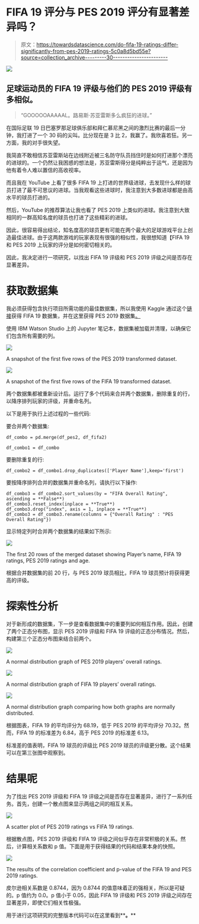 # FIFA 19 评分与 PES 2019 评分有显著差异吗？

> 原文：<https://towardsdatascience.com/do-fifa-19-ratings-differ-significantly-from-pes-2019-ratings-5c0a8d5bd55e?source=collection_archive---------30----------------------->

![](img/7d368bee97157354a3bae6e046eb5c0f.png)

## 足球运动员的 FIFA 19 评级与他们的 PES 2019 评级有多相似。

> “GOOOOOAAAAAL。路易斯·苏亚雷斯多么疯狂的进球。”

在国际足联 19 日巴塞罗那足球俱乐部和拜仁慕尼黑之间的激烈比赛的最后一分钟，我打进了一个 30 码的尖叫。比分现在是 3 比 2，我赢了。我欣喜若狂。另一方面，我的对手很失望。

我简直不敢相信苏亚雷斯站在边线附近被三名防守队员挡住时是如何打进那个漂亮的进球的。一个仍然让我困惑的想法是，苏亚雷斯得分是纯粹出于运气，还是因为他有着令人难以置信的高收视率。

而且我在 YouTube 上看了很多 FIFA 19 上打进的世界级进球，去发现什么样的球员打进了最不可思议的进球。当我观看这些进球时，我注意到大多数进球都是由高水平的球员打进的。

然后，YouTube 的推荐算法让我也看了 PES 2019 上类似的进球。我注意到大致相同的一群高知名度的球员也打进了这些精彩的进球。

因此，很容易得出结论，知名度高的球员更有可能在两个最大的足球游戏平台上创造最佳进球。由于这两款游戏的玩家表现有很强的相似性，我很想知道【FIFA 19 和 PES 2019 上玩家的评分是如何密切相关的。

因此，我决定进行一项研究，以找出 FIFA 19 评级和 PES 2019 评级之间是否存在显著差异。

# 获取数据集

我必须获得包含执行项目所需功能的最佳数据集，所以我使用 Kaggle 通过这个[链接](https://www.kaggle.com/karangadiya/fifa19)获得 FIFA 19 数据集，并在这里获得 PES 2019 数据集[。](https://www.kaggle.com/harshkava/pro-evolution-soccer-pes-2019-players-dataset)

使用 IBM Watson Studio 上的 Jupyter 笔记本，数据集被加载并清理，以确保它们包含所有需要的列。

![](img/fc0eb31edb245eb22a7278a2780b1a2f.png)

A snapshot of the first five rows of the PES 2019 transformed dataset.

![](img/503cbdfa1228ce14ca3e7ce1bf6aaf2a.png)

A snapshot of the first five rows of the FIFA 19 transformed dataset.

两个数据集都被重新设计后。运行了多个代码来合并两个数据集，删除重复的行，以降序排列玩家的评级，并重命名列。

以下是用于执行上述过程的一些代码:

要合并两个数据集:

```
df_combo = pd.merge(df_pes2, df_fifa2)

df_combo1 = df_combo
```

要删除重复的行:

```
df_combo2 = df_combo1.drop_duplicates(['Player Name'],keep='first') 
```

要按降序排列合并的数据集并重命名列，请执行以下操作:

```
df_combo3 = df_combo2.sort_values(by = "FIFA Overall Rating", ascending = **False**)
df_combo3.reset_index(inplace = **True**)
df_combo3.drop("index", axis = 1, inplace = **True**)
df_combo3 = df_combo3.rename(columns = {"Overall Rating" : "PES Overall Rating"})
```

显示特定列时合并两个数据集的结果如下所示:

![](img/9b1d6f3676fca7a196f64af092930d3a.png)

The first 20 rows of the merged dataset showing Player’s name, FIFA 19 ratings, PES 2019 ratings and age.

根据合并数据集的前 20 行，与 PES 2019 球员相比，FIFA 19 球员预计将获得更高的评级。

# 探索性分析

对于新形成的数据集，下一步是查看数据集中的重要列如何相互作用。因此，创建了两个正态分布图，显示 PES 2019 评级和 FIFA 19 评级的正态分布情况。然后，构建第三个正态分布图来结合前两个。

![](img/4db8dc751221a2ec66e0b6d2c761d0f0.png)

A normal distribution graph of PES 2019 players’ overall ratings.

![](img/9615784d525495ca68106c8766f8fc0e.png)

A normal distribution graph of FIFA 19 players’ overall ratings.

![](img/7b1e60b3a9b2e27ef163a078e87099d2.png)

A normal distribution graph comparing how both graphs are normally distributed.

根据图表，FIFA 19 的平均评分为 68.19，低于 PES 2019 的平均评分 70.32。然而，FIFA 19 的标准差为 6.84，高于 PES 2019 的标准差 6.13。

标准差的值表明，FIFA 19 球员的评级比 PES 2019 球员的评级更分散。这个结果可以在第三张图中观察到。

# 结果呢

为了找出 PES 2019 评级和 FIFA 19 评级之间是否存在显著差异，进行了一系列任务。首先，创建一个散点图来显示两组之间的相互关系。

![](img/413ad381a04e6a9b6496b7a61fef299e.png)

A scatter plot of PES 2019 ratings vs FIFA 19 ratings.

根据散点图，PES 2019 评级和 FIFA 19 评级之间似乎存在非常积极的关系。然后，计算相关系数和 p 值。下面是用于获得结果的代码和结果本身的快照。

![](img/0861a2ee9d6498c06e4a44cd9cd79dd6.png)

The results of the correlation coefficient and p-value of the FIFA 19 and PES 2019 ratings.

皮尔逊相关系数是 0.8744，因为 0.8744 的值意味着正的强相关，所以是可疑的。p 值约为 0.0。p 值小于 0.05，因此 FIFA 19 评级和 PES 2019 评级之间存在显著差异，即使它们相关性极强。

用于进行这项研究的完整版本代码可以在这里看到**[](https://github.com/MUbarak123-56/DataBEL/blob/master/PES%202019%20RATINGS%20VS%20FIFA%2019%20RATINGS.ipynb)****。******